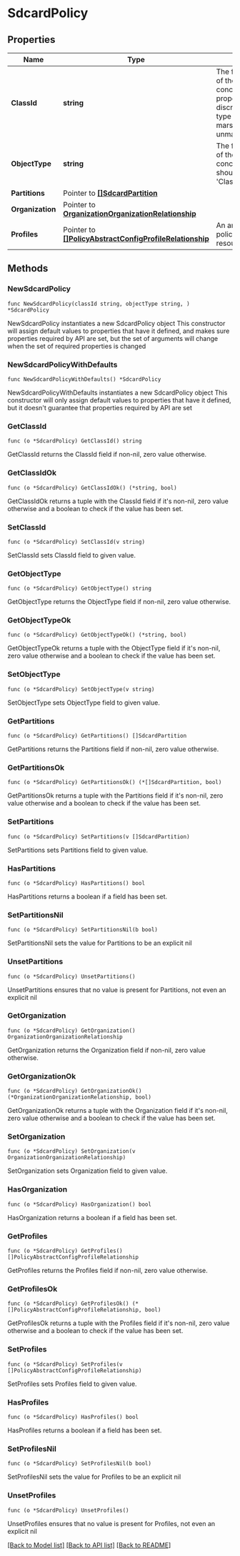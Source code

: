 # SdcardPolicy

## Properties

Name | Type | Description | Notes
------------ | ------------- | ------------- | -------------
**ClassId** | **string** | The fully-qualified name of the instantiated, concrete type. This property is used as a discriminator to identify the type of the payload when marshaling and unmarshaling data. | [default to "sdcard.Policy"]
**ObjectType** | **string** | The fully-qualified name of the instantiated, concrete type. The value should be the same as the &#39;ClassId&#39; property. | [default to "sdcard.Policy"]
**Partitions** | Pointer to [**[]SdcardPartition**](sdcard.Partition.md) |  | [optional] 
**Organization** | Pointer to [**OrganizationOrganizationRelationship**](organization.Organization.Relationship.md) |  | [optional] 
**Profiles** | Pointer to [**[]PolicyAbstractConfigProfileRelationship**](policy.AbstractConfigProfile.Relationship.md) | An array of relationships to policyAbstractConfigProfile resources. | [optional] 

## Methods

### NewSdcardPolicy

`func NewSdcardPolicy(classId string, objectType string, ) *SdcardPolicy`

NewSdcardPolicy instantiates a new SdcardPolicy object
This constructor will assign default values to properties that have it defined,
and makes sure properties required by API are set, but the set of arguments
will change when the set of required properties is changed

### NewSdcardPolicyWithDefaults

`func NewSdcardPolicyWithDefaults() *SdcardPolicy`

NewSdcardPolicyWithDefaults instantiates a new SdcardPolicy object
This constructor will only assign default values to properties that have it defined,
but it doesn't guarantee that properties required by API are set

### GetClassId

`func (o *SdcardPolicy) GetClassId() string`

GetClassId returns the ClassId field if non-nil, zero value otherwise.

### GetClassIdOk

`func (o *SdcardPolicy) GetClassIdOk() (*string, bool)`

GetClassIdOk returns a tuple with the ClassId field if it's non-nil, zero value otherwise
and a boolean to check if the value has been set.

### SetClassId

`func (o *SdcardPolicy) SetClassId(v string)`

SetClassId sets ClassId field to given value.


### GetObjectType

`func (o *SdcardPolicy) GetObjectType() string`

GetObjectType returns the ObjectType field if non-nil, zero value otherwise.

### GetObjectTypeOk

`func (o *SdcardPolicy) GetObjectTypeOk() (*string, bool)`

GetObjectTypeOk returns a tuple with the ObjectType field if it's non-nil, zero value otherwise
and a boolean to check if the value has been set.

### SetObjectType

`func (o *SdcardPolicy) SetObjectType(v string)`

SetObjectType sets ObjectType field to given value.


### GetPartitions

`func (o *SdcardPolicy) GetPartitions() []SdcardPartition`

GetPartitions returns the Partitions field if non-nil, zero value otherwise.

### GetPartitionsOk

`func (o *SdcardPolicy) GetPartitionsOk() (*[]SdcardPartition, bool)`

GetPartitionsOk returns a tuple with the Partitions field if it's non-nil, zero value otherwise
and a boolean to check if the value has been set.

### SetPartitions

`func (o *SdcardPolicy) SetPartitions(v []SdcardPartition)`

SetPartitions sets Partitions field to given value.

### HasPartitions

`func (o *SdcardPolicy) HasPartitions() bool`

HasPartitions returns a boolean if a field has been set.

### SetPartitionsNil

`func (o *SdcardPolicy) SetPartitionsNil(b bool)`

 SetPartitionsNil sets the value for Partitions to be an explicit nil

### UnsetPartitions
`func (o *SdcardPolicy) UnsetPartitions()`

UnsetPartitions ensures that no value is present for Partitions, not even an explicit nil
### GetOrganization

`func (o *SdcardPolicy) GetOrganization() OrganizationOrganizationRelationship`

GetOrganization returns the Organization field if non-nil, zero value otherwise.

### GetOrganizationOk

`func (o *SdcardPolicy) GetOrganizationOk() (*OrganizationOrganizationRelationship, bool)`

GetOrganizationOk returns a tuple with the Organization field if it's non-nil, zero value otherwise
and a boolean to check if the value has been set.

### SetOrganization

`func (o *SdcardPolicy) SetOrganization(v OrganizationOrganizationRelationship)`

SetOrganization sets Organization field to given value.

### HasOrganization

`func (o *SdcardPolicy) HasOrganization() bool`

HasOrganization returns a boolean if a field has been set.

### GetProfiles

`func (o *SdcardPolicy) GetProfiles() []PolicyAbstractConfigProfileRelationship`

GetProfiles returns the Profiles field if non-nil, zero value otherwise.

### GetProfilesOk

`func (o *SdcardPolicy) GetProfilesOk() (*[]PolicyAbstractConfigProfileRelationship, bool)`

GetProfilesOk returns a tuple with the Profiles field if it's non-nil, zero value otherwise
and a boolean to check if the value has been set.

### SetProfiles

`func (o *SdcardPolicy) SetProfiles(v []PolicyAbstractConfigProfileRelationship)`

SetProfiles sets Profiles field to given value.

### HasProfiles

`func (o *SdcardPolicy) HasProfiles() bool`

HasProfiles returns a boolean if a field has been set.

### SetProfilesNil

`func (o *SdcardPolicy) SetProfilesNil(b bool)`

 SetProfilesNil sets the value for Profiles to be an explicit nil

### UnsetProfiles
`func (o *SdcardPolicy) UnsetProfiles()`

UnsetProfiles ensures that no value is present for Profiles, not even an explicit nil

[[Back to Model list]](../README.md#documentation-for-models) [[Back to API list]](../README.md#documentation-for-api-endpoints) [[Back to README]](../README.md)


